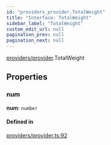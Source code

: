 ```yaml
---
id: "providers_provider.TotalWeight"
title: "Interface: TotalWeight"
sidebar_label: "TotalWeight"
custom_edit_url: null
pagination_prev: null
pagination_next: null
---
```


[providers/provider](../modules/providers_provider.md).TotalWeight

## Properties

### num

 **num**: `number`

#### Defined in

[providers/provider.ts:92](https://github.com/maxhr/near--near-api-js/blob/57fed346/packages/near-api-js/src/providers/provider.ts#L92)
